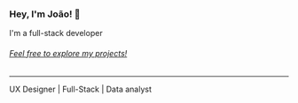 ### Hey, I'm João! 👋
I'm a full-stack developer
###### <a href="https://joaoayu.github.io/Portfolio/">Feel free to explore my projects!</a>
<hr>
UX Designer | Full-Stack | Data analyst


